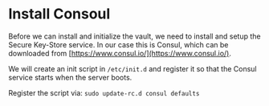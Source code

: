 # Install Consoul

Before we can install and initialize the vault, we need to install and setup the Secure Key-Store service. In our case this is Consul, which can be downloaded from [https://www.consul.io/](https://www.consul.io/).

We will create an init script in `/etc/init.d` and register it so that the Consul service starts when the server boots. 

Register the script via: `sudo update-rc.d consul defaults`